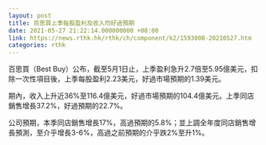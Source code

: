 ```yaml
---
layout: post
title: 百思買上季每股盈利及收入均好過預期
date: 2021-05-27 21:22:14.000000000 +08:00
link: https://news.rthk.hk/rthk/ch/component/k2/1593008-20210527.htm
categories: rthk
---
```


百思買（Best Buy）公布，截至5月1日止，上季盈利急升2.7倍至5.95億美元，扣除一次性項目後，上季每股盈利2.23美元，好過市場預期的1.39美元。

期內，收入上升近36%至116.4億美元，好過市場預期的104.4億美元。上季同店銷售增長37.2%，好過預期的22.7%。

公司預期，本季同店銷售增長17%，高過預期的5.8%；並上調全年度同店銷售增長預測，至介乎增長3-6%，高過之前預期的介乎跌2%至升1%。

